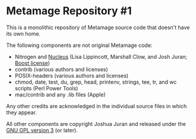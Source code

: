 Metamage Repository #1
======================

This is a monolithic repository of Metamage source code that doesn't have its own home.

The following components are not original Metamage code:

* Nitrogen and [Nucleus][] (Lisa Lippincott, Marshall Clow, and Josh Juran; [Boost license][])
* contrib (various authors and licenses)
* POSIX-headers (various authors and licenses)
* chmod, date, test, du, grep, head, printenv, strings, tee, tr, and wc scripts (Perl Power Tools)
* mac/contrib and any .lib files (Apple)

Any other credits are acknowledged in the individual source files in which they appear.

All other components are copyright Joshua Juran and released under the [GNU GPL version 3][GPL] (or later).

[Nucleus]:  <base/nucleus/README.md>

[GPL]:  <GPLv3.txt>
[Boost license]:  <contrib/boost/LICENSE_1_0.txt>

